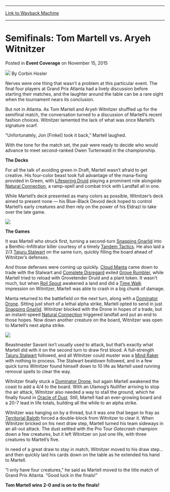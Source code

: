 
---
[Link to Wayback Machine](https://web.archive.org/web/20160324220540/http://magic.wizards.com/en/events/coverage/gpatl15/semifinals-tom-martell-vs-aryeh-witnitzer-2015-11-15)

[_metadata_:author]:- "Corbin Hosler"
[_metadata_:description]:- "Nerves were one thing that wasn’t a problem at this particular event. The final four players at Grand Prix Atlanta had a lively discussion before starting their matches, and the laughter around the table can be a rare sight when the tournament nears its conclusion. But not in Atlanta. As Tom Martell and Aryeh Witnitzer shuffled up for the semifinal match, the conversation turned to a discussion of Martell’s recent fashion choices. Witnitzer lamented the lack of what was once Martell’s signature scarf. “Unfortunately, Jon [Finkel] took it back,” Martell laughed."
[_metadata_:generator]:- "Drupal 7 (http://drupal.org)"
[_metadata_:node]:- "839221"
[_metadata_:publish_date]:- "2015-11-15"
[_metadata_:source]:- "div-main-content"
[_metadata_:title]:- "Semifinals: Tom Martell vs. Aryeh Witnitzer"
[_metadata_:wayback_capture_timestamp]:- "2016-03-24 22:05:40"
[_metadata_:wayback_raw_url]:- "https://web.archive.org/web/20160324220540id_/http://magic.wizards.com/en/events/coverage/gpatl15/semifinals-tom-martell-vs-aryeh-witnitzer-2015-11-15"
[_metadata_:wayback_url]:- "http://magic.wizards.com/en/events/coverage/gpatl15/semifinals-tom-martell-vs-aryeh-witnitzer-2015-11-15"
---


Semifinals: Tom Martell vs. Aryeh Witnitzer
===========================================



 Posted in **Event Coverage**
 on November 15, 2015 






![](https://media.magic.wizards.com/styles/auth_small/public/images/person/hosler.jpg)
By Corbin Hosler











Nerves were one thing that wasn’t a problem at this particular event. The final four players at Grand Prix Atlanta had a lively discussion before starting their matches, and the laughter around the table can be a rare sight when the tournament nears its conclusion.


But not in Atlanta. As Tom Martell and Aryeh Witnitzer shuffled up for the semifinal match, the conversation turned to a discussion of Martell’s recent fashion choices. Witnitzer lamented the lack of what was once Martell’s signature scarf.


“Unfortunately, Jon [Finkel] took it back,” Martell laughed.


With the tone for the match set, the pair were ready to decide who would advance to meet second-ranked Owen Turtenwald in the championship.


**The Decks**


For all the talk of avoiding green in Draft, Martell wasn’t afraid to get creative. His four-color beast took full advantage of the mana-fixing provided in Green, with [Lifespring Druid](http://gatherer.wizards.com/Pages/Card/Details.aspx?name=Lifespring+Druid) playing a prominent role alongside [Natural Connection](http://gatherer.wizards.com/Pages/Card/Details.aspx?name=Natural+Connection), a ramp-spell and combat trick with Landfall all in one.


While Martell’s deck presented as many colors as possible, Witnitzer’s deck aimed to present none — his Blue-Black Devoid deck hoped to control Martell’s early creatures and then rely on the power of his Eldrazi to take over the late game.


**![](https://media.wizards.com/2015/events/gpatl15/SF-BIG---Wiznitzer.jpg)**


**The Games**


It was Martell who struck first, turning a second-turn [Snapping Gnarlid](http://gatherer.wizards.com/Pages/Card/Details.aspx?name=Snapping+Gnarlid) into a Benthic-Infiltrator killer courtesy of a timely [Tandem Tactics](http://gatherer.wizards.com/Pages/Card/Details.aspx?name=Tandem+Tactics). He also laid a 2/3 [Tajuru Stalwart](http://gatherer.wizards.com/Pages/Card/Details.aspx?name=Tajuru+Stalwart) on the same turn, quickly filling the board ahead of Witnitzer’s defenses.


And those defenses were coming up quickly. [Cloud Manta](http://gatherer.wizards.com/Pages/Card/Details.aspx?name=Cloud+Manta) came down to trade with the Stalwart and [Complete Disregard](http://gatherer.wizards.com/Pages/Card/Details.aspx?name=Complete+Disregard) exiled [Grove Rumbler](http://gatherer.wizards.com/Pages/Card/Details.aspx?name=Grove+Rumbler), while Martell tried to reload with Grovetender Druid and a plant token. It wasn’t much, but when [Roil Spout](http://gatherer.wizards.com/Pages/Card/Details.aspx?name=Roil+Spout) awakened a land and did a [Time Walk](http://gatherer.wizards.com/Pages/Card/Details.aspx?name=Time+Walk) impression on Witnitzer, Martell was able to crash in a big chunk of damage.


Manta returned to the battlefield on the next turn, along with a [Dominator Drone](http://gatherer.wizards.com/Pages/Card/Details.aspx?name=Dominator+Drone). Sitting just short of a lethal alpha strike, Martell opted to send in just [Snapping Gnarlid](http://gatherer.wizards.com/Pages/Card/Details.aspx?name=Snapping+Gnarlid). Witnitzer blocked with the Drone in hopes of a trade, but an instant-speed [Natural Connection](http://gatherer.wizards.com/Pages/Card/Details.aspx?name=Natural+Connection) triggered landfall and put an end to those hopes. Now down another creature on the board, Witnitzer was open to Martell’s next alpha strike.


**![](https://media.wizards.com/2015/events/gpatl15/SF-BIG---Martell.jpg)**


Beastmaster Savant isn’t usually used to attack, but that’s exactly what Martell did with it on the second turn to draw first blood. A full-strength [Tajuru Stalwart](http://gatherer.wizards.com/Pages/Card/Details.aspx?name=Tajuru+Stalwart) followed, and all Witnitzer could muster was a [Mind Raker](http://gatherer.wizards.com/Pages/Card/Details.aspx?name=Mind+Raker) with nothing to process. The Stalwart beatdown followed, and in a few quick turns Witnitzer found himself down to 10 life as Martell used running removal spells to clear the way.


Witnitzer finally stuck a [Dominator Drone](http://gatherer.wizards.com/Pages/Card/Details.aspx?name=Dominator+Drone), but again Martell awakened the coast to add a 4/4 to the board. With an Ulamog’s Nullifier arriving to stop the air attack, Witnitzer also needed a way to stall the ground, which he finally found in [Oracle of Dust](http://gatherer.wizards.com/Pages/Card/Details.aspx?name=Oracle+of+Dust). Still, Martell had an ever-growing board and a 20-7 lead in life totals, building all the while to an alpha strike.


Witnitzer was hanging on by a thread, but it was one that began to fray as [Territorial Baloth](http://gatherer.wizards.com/Pages/Card/Details.aspx?name=Territorial+Baloth) forced a double-block from Witnitzer to clear it. When Witnitzer bricked on his next draw step, Martell turned his team sideways in an all-out attack. The dust settled with the Pro Tour *Gatecrash* champion down a few creatures, but it left Witnitzer on just one life, with three creatures to Martell’s five.


In need of a great draw to stay in match, Witnitzer moved to his draw step… and then quickly laid his cards down on the table as he extended his hand to Martell.


“I only have four creatures,” he said as Martell moved to the title match of Grand Prix Atlanta. “Good luck in the finals!”


**Tom Martell wins 2-0 and is on to the finals!**







